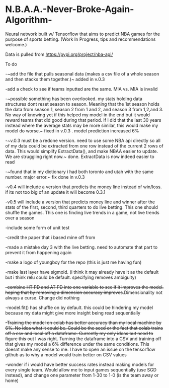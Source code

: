 # N.B.A.A.-Never-Broke-Again-Algorithm-
Neural network built w/ Tensorflow that aims to predict NBA games for the purpose of sports betting. (Work In Progress, tips and recommendations welcome.)

Data is pulled from https://pypi.org/project/nba-api/

To do

-~add the file that pulls seasonal data (makes a csv file of a whole season and then stacks them together.)~ added in v.0.3

-add a check to see if teams inputted are the same. MIA vs. MIA is invalid

-~possible something has been overlooked. my stats holding data structures dont reset season to season. Meaning that the 1st season holds the data from season 1, season 2 from 1 and 2, and season 3 from 1,2,and 3. No way of knowing yet if this helped my model in the end but it would reward teams that did good during that period. If I did that the last 30 years instead where the average stats may be more similar, this would make my model do worse.~ fixed in v.0.3 . model prediction increased 6%
                           
-~v.0.3 must be a redone version. need to use some NBA api directly so all of my data could be extracted from one row instead of the current 2 rows of data. This would simplify ExtractData(), and make NBAA easier to update. We are struggling right now.~ done. ExtractData is now indeed easier to read

-~found that in my dictionary i had both toronto and utah with the same number. major error.~ fix done in v.0.3

-v0.4 will include a version that predicts the money line instead of win/loss. if its not too big of an update it will become 0.3.1

-v0.5 will include a version that predicts money line and winner after the stats of the first, second, third quarters to do live betting. This one should shuffle the games. This one is finding live trends in a game, not live trends over a season

-include some form of unit test

-credit the paper that i based mine off from

-made a mistake day 3 with the live betting. need to automate that part to prevent it from happening again

-make a logo of youngboy for the repo (this is just me having fun)

-make last layer have sigmoid. (i think it may already have it as the default but i think relu could be default. specifying removes ambiguity)

~~-combine HT PD and AT PD into one variable to see if it improves the model. hoping that by removing a dimension accuracy improves~~.Dimensionality not always a curse. Change did nothing

-model.fit() has shuffle on by default. this could be hindering my model because my data might give more insight being read sequentially

~~-Training the model on colab has better accuracy than my local machine by 6%. No idea what it could be. Could be the seed or the fact that colab trains off a csv and local off a dataframe. Currently my only ideas but need to figure this out~~ I was right. Turning the dataframe into a CSV and training off that gives my model a 6% difference under the same conditions. This doesnt make any sense to me. I have to open an issue on the tensorflow github as to why a model would train better on CSV values

-wonder if i would have better success rates instead making models for every single team. Would allow me to input games sequentially (use SGD instead), and change one parameter from 1-30 to 1-0 (is the team away or home)
